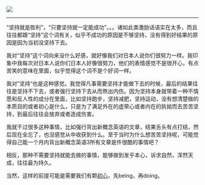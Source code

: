   
![](https://rolen.wiki/wp-content/uploads/2024/04/persistence-1.jpg)

---

“坚持就是胜利”，“只要坚持就一定能成功”。。。诸如此类激励话语实在太多，而且往往都跟“坚持”这个词有关，似乎不成功的原因是不够坚持，没有得到好结果的原因是因为当初没坚持下去。

我对“坚持”这个词向来没什么好感，就好像我们对日本人说你们很努力一样。我印象中我每次对日本人说你们日本人好像很努力，他们的表情感觉不是很开心，有点苦笑的意味在里面，似乎觉得这个词不是个好词一样。

我对”坚持“也是这种感觉。我觉得凡事需要坚持才能做下去的时候，最后的结果往往是坚持不下去，或者强行坚持下去从而熬出内伤。因为坚持本身就带着一种不情愿和反人性的成分在里面，比如坚持跑步，坚持减肥，坚持运动，没有想清楚做的本质目的或者初心是什么，只是为了满足外在的虚荣心或者内在的执拗而去苦苦坚持，到最后往往会放弃或者造成伤害。

我就干过很多这种事情，比如强行背出新概念英语的文章，结果舌头有点打结，然后现在全忘了，也没感觉从中收获到什么。至于当时为什么想苦苦坚持呢，可能觉得自己能一个月内背出新概念英语3所有文章是件很酷的事情吧？

相反，那种不需要坚持就能去做的事情，能够做到发乎本心，诉求自然，浑然天成，往往最为持久。

当然，这样的前提可能是需要我们有颗[初心](https://rolen.wiki/what-we-talk-about-when-we-talk-about-shoshin/)，先being，再doing。